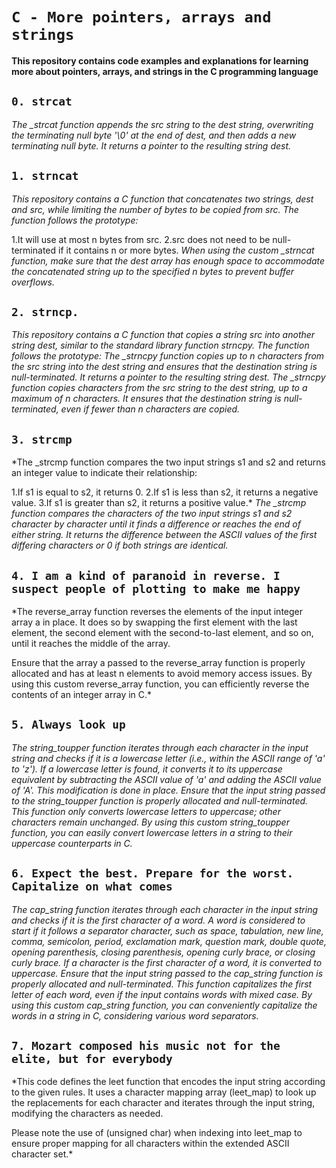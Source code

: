 # `C - More pointers, arrays and strings`
**This repository contains code examples and explanations for learning more about pointers, arrays, and strings in the C programming language**

## `0. strcat`
*The _strcat function appends the src string to the dest string, overwriting the terminating null byte '\0' at the end of dest, and then adds a new terminating null byte. It returns a pointer to the resulting string dest.*

## `1. strncat`

*This repository contains a C function that concatenates two strings, dest and src, while limiting the number of bytes to be copied from src. The function follows the prototype:*

1.It will use at most n bytes from src.
2.src does not need to be null-terminated if it contains n or more bytes.
*When using the custom _strncat function, make sure that the dest array has enough space to accommodate the concatenated string up to the specified n bytes to prevent buffer overflows.*


## `2. strncp.`
*This repository contains a C function that copies a string src into another string dest, similar to the standard library function strncpy. The function follows the prototype:
The _strncpy function copies up to n characters from the src string into the dest string and ensures that the destination string is null-terminated. It returns a pointer to the resulting string dest.
The _strncpy function copies characters from the src string to the dest string, up to a maximum of n characters. It ensures that the destination string is null-terminated, even if fewer than n characters are copied.*

## `3. strcmp`
*The _strcmp function compares the two input strings s1 and s2 and returns an integer value to indicate their relationship:

1.If s1 is equal to s2, it returns 0.
2.If s1 is less than s2, it returns a negative value.
3.If s1 is greater than s2, it returns a positive value.*
*The _strcmp function compares the characters of the two input strings s1 and s2 character by character until it finds a difference or reaches the end of either string. It returns the difference between the ASCII values of the first differing characters or 0 if both strings are identical.*


## `4. I am a kind of paranoid in reverse. I suspect people of plotting to make me happy`
*The reverse_array function reverses the elements of the input integer array a in place. It does so by swapping the first element with the last element, the second element with the second-to-last element, and so on, until it reaches the middle of the array.

Ensure that the array a passed to the reverse_array function is properly allocated and has at least n elements to avoid memory access issues.
By using this custom reverse_array function, you can efficiently reverse the contents of an integer array in C.*

## `5. Always look up`
*The string_toupper function iterates through each character in the input string and checks if it is a lowercase letter (i.e., within the ASCII range of 'a' to 'z'). If a lowercase letter is found, it converts it to its uppercase equivalent by subtracting the ASCII value of 'a' and adding the ASCII value of 'A'. This modification is done in place.*
*Ensure that the input string passed to the string_toupper function is properly allocated and null-terminated.
This function only converts lowercase letters to uppercase; other characters remain unchanged.
By using this custom string_toupper function, you can easily convert lowercase letters in a string to their uppercase counterparts in C.*

## `6. Expect the best. Prepare for the worst. Capitalize on what comes`
*The cap_string function iterates through each character in the input string and checks if it is the first character of a word. A word is considered to start if it follows a separator character, such as space, tabulation, new line, comma, semicolon, period, exclamation mark, question mark, double quote, opening parenthesis, closing parenthesis, opening curly brace, or closing curly brace. If a character is the first character of a word, it is converted to uppercase.*
*Ensure that the input string passed to the cap_string function is properly allocated and null-terminated.
This function capitalizes the first letter of each word, even if the input contains words with mixed case.
By using this custom cap_string function, you can conveniently capitalize the words in a string in C, considering various word separators.*

## `7. Mozart composed his music not for the elite, but for everybody`
*This code defines the leet function that encodes the input string according to the given rules. It uses a character mapping array (leet_map) to look up the replacements for each character and iterates through the input string, modifying the characters as needed.

Please note the use of (unsigned char) when indexing into leet_map to ensure proper mapping for all characters within the extended ASCII character set.*

